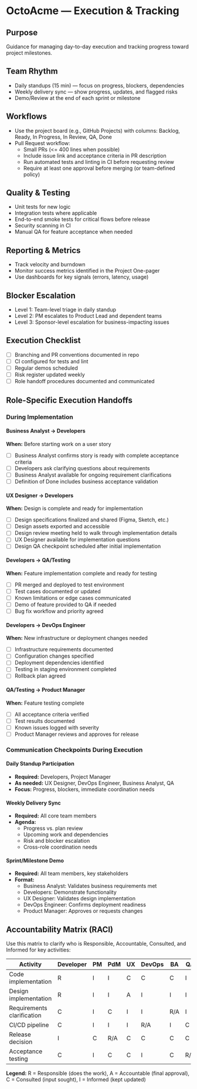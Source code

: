 # OctoAcme — Execution & Tracking

## Purpose
Guidance for managing day-to-day execution and tracking progress toward project milestones.

## Team Rhythm
- Daily standups (15 min) — focus on progress, blockers, dependencies
- Weekly delivery sync — show progress, updates, and flagged risks
- Demo/Review at the end of each sprint or milestone

## Workflows
- Use the project board (e.g., GitHub Projects) with columns: Backlog, Ready, In Progress, In Review, QA, Done
- Pull Request workflow:
  - Small PRs (<= 400 lines when possible)
  - Include issue link and acceptance criteria in PR description
  - Run automated tests and linting in CI before requesting review
  - Require at least one approval before merging (or team-defined policy)

## Quality & Testing
- Unit tests for new logic
- Integration tests where applicable
- End-to-end smoke tests for critical flows before release
- Security scanning in CI
- Manual QA for feature acceptance when needed

## Reporting & Metrics
- Track velocity and burndown
- Monitor success metrics identified in the Project One-pager
- Use dashboards for key signals (errors, latency, usage)

## Blocker Escalation
- Level 1: Team-level triage in daily standup
- Level 2: PM escalates to Product Lead and dependent teams
- Level 3: Sponsor-level escalation for business-impacting issues

## Execution Checklist
- [ ] Branching and PR conventions documented in repo
- [ ] CI configured for tests and lint
- [ ] Regular demos scheduled
- [ ] Risk register updated weekly
- [ ] Role handoff procedures documented and communicated

## Role-Specific Execution Handoffs

### During Implementation

#### Business Analyst → Developers
**When:** Before starting work on a user story
- [ ] Business Analyst confirms story is ready with complete acceptance criteria
- [ ] Developers ask clarifying questions about requirements
- [ ] Business Analyst available for ongoing requirement clarifications
- [ ] Definition of Done includes business acceptance validation

#### UX Designer → Developers
**When:** Design is complete and ready for implementation
- [ ] Design specifications finalized and shared (Figma, Sketch, etc.)
- [ ] Design assets exported and accessible
- [ ] Design review meeting held to walk through implementation details
- [ ] UX Designer available for implementation questions
- [ ] Design QA checkpoint scheduled after initial implementation

#### Developers → QA/Testing
**When:** Feature implementation complete and ready for testing
- [ ] PR merged and deployed to test environment
- [ ] Test cases documented or updated
- [ ] Known limitations or edge cases communicated
- [ ] Demo of feature provided to QA if needed
- [ ] Bug fix workflow and priority agreed

#### Developers → DevOps Engineer
**When:** New infrastructure or deployment changes needed
- [ ] Infrastructure requirements documented
- [ ] Configuration changes specified
- [ ] Deployment dependencies identified
- [ ] Testing in staging environment completed
- [ ] Rollback plan agreed

#### QA/Testing → Product Manager
**When:** Feature testing complete
- [ ] All acceptance criteria verified
- [ ] Test results documented
- [ ] Known issues logged with severity
- [ ] Product Manager reviews and approves for release

### Communication Checkpoints During Execution

#### Daily Standup Participation
- **Required:** Developers, Project Manager
- **As needed:** UX Designer, DevOps Engineer, Business Analyst, QA
- **Focus:** Progress, blockers, immediate coordination needs

#### Weekly Delivery Sync
- **Required:** All core team members
- **Agenda:** 
  - Progress vs. plan review
  - Upcoming work and dependencies
  - Risk and blocker escalation
  - Cross-role coordination needs

#### Sprint/Milestone Demo
- **Required:** All team members, key stakeholders
- **Format:**
  - Business Analyst: Validates business requirements met
  - Developers: Demonstrate functionality
  - UX Designer: Validates design implementation
  - DevOps Engineer: Confirms deployment readiness
  - Product Manager: Approves or requests changes

## Accountability Matrix (RACI)

Use this matrix to clarify who is Responsible, Accountable, Consulted, and Informed for key activities:

| Activity | Developer | PM | PdM | UX | DevOps | BA | QA |
|----------|-----------|----|----|-------|--------|----|----|
| Code implementation | R | I | I | C | C | C | I |
| Design implementation | R | I | I | A | I | I | I |
| Requirements clarification | C | I | C | I | I | R/A | I |
| CI/CD pipeline | C | I | I | I | R/A | I | C |
| Release decision | I | C | R/A | C | C | C | C |
| Acceptance testing | C | I | C | C | I | C | R/A |

**Legend:** R = Responsible (does the work), A = Accountable (final approval), C = Consulted (input sought), I = Informed (kept updated)
